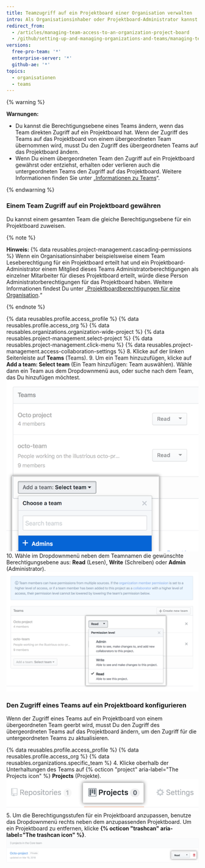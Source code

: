 ```yaml
---
title: Teamzugriff auf ein Projektboard einer Organisation verwalten
intro: Als Organisationsinhaber oder Projektboard-Administrator kannst Du einem Team Zugriff auf ein Projektboard Deiner Organisation gewähren.
redirect_from:
  - /articles/managing-team-access-to-an-organization-project-board
  - /github/setting-up-and-managing-organizations-and-teams/managing-team-access-to-an-organization-project-board
versions:
  free-pro-team: '*'
  enterprise-server: '*'
  github-ae: '*'
topics:
  - organisationen
  - teams
---
```

{% warning %}

**Warnungen:**
- Du kannst die Berechtigungsebene eines Teams ändern, wenn das Team direkten Zugriff auf ein Projektboard hat. Wenn der Zugriff des Teams auf das Projektboard von einem übergeordneten Team übernommen wird, musst Du den Zugriff des übergeordneten Teams auf das Projektboard ändern.
- Wenn Du einem übergeordneten Team den Zugriff auf ein Projektboard gewährst oder entziehst, erhalten oder verlieren auch die untergeordneten Teams den Zugriff auf das Projektboard. Weitere Informationen finden Sie unter „[Informationen zu Teams](/articles/about-teams)“.

{% endwarning %}

### Einem Team Zugriff auf ein Projektboard gewähren

Du kannst einem gesamten Team die gleiche Berechtigungsebene für ein Projektboard zuweisen.

{% note %}

**Hinweis:** {% data reusables.project-management.cascading-permissions %} Wenn ein Organisationsinhaber beispielsweise einem Team Leseberechtigung für ein Projektboard erteilt hat und ein Projektboard-Administrator einem Mitglied dieses Teams Administratorberechtigungen als einzelner Mitarbeiter für dieses Projektboard erteilt, würde diese Person Administratorberechtigungen für das Projektboard haben. Weitere Informationen findest Du unter „[Projektboardberechtigungen für eine Organisation](/articles/project-board-permissions-for-an-organization).“

{% endnote %}

{% data reusables.profile.access_profile %}
{% data reusables.profile.access_org %}
{% data reusables.organizations.organization-wide-project %}
{% data reusables.project-management.select-project %}
{% data reusables.project-management.click-menu %}
{% data reusables.project-management.access-collaboration-settings %}
8. Klicke auf der linken Seitenleiste auf **Teams** (Teams).
9. Um ein Team hinzuzufügen, klicke auf **Add a team: Select team** (Ein Team hinzufügen: Team auswählen). Wähle dann ein Team aus dem Dropdownmenü aus, oder suche nach dem Team, das Du hinzufügen möchtest. ![Dropdownmenü zum Hinzufügen von Teams mit Liste der Teams der Organisation](/assets/images/help/projects/add-a-team.png)
10. Wähle im Dropdownmenü neben dem Teamnamen die gewünschte Berechtigungsebene aus: **Read** (Lesen), **Write** (Schreiben) oder **Admin** (Administrator). ![Dropdownmenü mit Teamberechtigungen mit Lese-, Schreib- und Administrator-Optionen](/assets/images/help/projects/org-project-team-choose-permissions.png)

### Den Zugriff eines Teams auf ein Projektboard konfigurieren

Wenn der Zugriff eines Teams auf ein Projektboard von einem übergeordneten Team geerbt wird, musst Du den Zugriff des übergeordneten Teams auf das Projektboard ändern, um den Zugriff für die untergeordneten Teams zu aktualisieren.

{% data reusables.profile.access_profile %}
{% data reusables.profile.access_org %}
{% data reusables.organizations.specific_team %}
4. Klicke oberhalb der Unterhaltungen des Teams auf {% octicon "project" aria-label="The Projects icon" %} **Projects** (Projekte). ![Registerkarte mit Team-Repositorys](/assets/images/help/organizations/team-project-board-button.png)
5. Um die Berechtigungsstufen für ein Projektboard anzupassen, benutze das Dropdownmenü rechts neben dem anzupassenden Projektboard. Um ein Projektboard zu entfernen, klicke **{% octicon "trashcan" aria-label="The trashcan icon" %}**. ![Mülleimer-Schaltfläche zum Entfernen eines Projektboards aus dem Team](/assets/images/help/organizations/trash-button.png)

